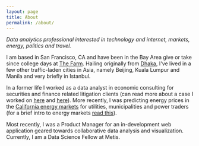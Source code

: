 ```yaml
---
layout: page
title: About
permalink: /about/
---
```



*Data analytics professional interested in technology and internet, markets, energy, politics and travel.*

I am based in San Francisco, CA and have been in the Bay Area give or take since college days at [The Farm](https://www.stanford.edu/about/speak). Hailing originally from [Dhaka](http://carmudi.com.bd/journal/wp-content/uploads/2014/08/image_250_51708.jpg), I've lived in a few other traffic-laden cities in Asia, namely Beijing, Kuala Lumpur and Manila and very briefly in Istanbul.

In a former life I worked as a data analyst in economic consulting for securities and finance related litigation clients (can read more about a case I worked on [here](http://www.latimes.com/business/hiltzik/la-fi-mh-the-nyse-floor-20141007-column.html) and [here](https://www.wsj.com/articles/SB106626772618980300)). More recently, I was predicting energy prices in the [California energy markets](http://www.caiso.com/Pages/default.aspx) for utilities, municipalities and power traders (for a brief intro to energy markets [read this](http://www.energysmart.enernoc.com/regulated-and-deregulated-energy-markets-explained/)).

Most recently, I was a Product Manager for an in-development web application geared towards collaborative data analysis and visualization. Currently, I am a Data Science Fellow at Metis. 
